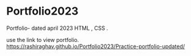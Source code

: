 # Portfolio2023

Portfolio- dated april 2023
HTML , CSS .

use the link to view portfolio.
https://rashiraghav.github.io/Portfolio2023/Practice-portfolio-updated/
